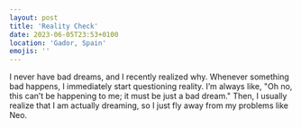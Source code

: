 ```yaml
---
layout: post
title: 'Reality Check'
date: 2023-06-05T23:53+0100
location: 'Gador, Spain'
emojis: ''
---
```


I never have bad dreams, and I recently realized why. Whenever something bad happens, I immediately start questioning reality. I’m always like, "Oh no, this can’t be happening to me; it must be just a bad dream." Then, I usually realize that I am actually dreaming, so I just fly away from my problems like Neo.